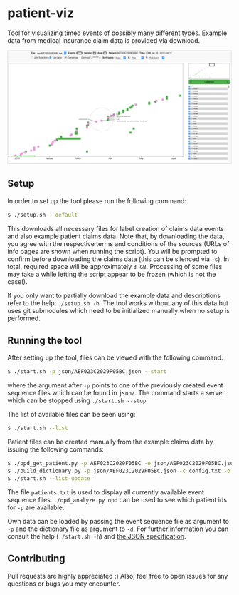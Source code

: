 # patient-viz

Tool for visualizing timed events of possibly many different types.
Example data from medical insurance claim data is provided via download.

![The tool in action!](overview.png)

## Setup

In order to set up the tool please run the following command:

```bash
$ ./setup.sh --default
```

This downloads all necessary files for label creation of claims data events
and also example patient claims data. Note that, by downloading the data,
you agree with the respective terms and conditions of the sources
(URLs of info pages are shown when running the script). You will
be prompted to confirm before downloading the claims data (this can be silenced
via `-s`). In total, required space will be approximately `3 GB`.
Processing of some files may take a while letting the script appear
to be frozen (which is not the case!).

If you only want to partially download the example data and descriptions
refer to the help: `./setup.sh -h`. The tool works without any of this data
but uses git submodules which need to be initialized manually
when no setup is performed.

## Running the tool

After setting up the tool, files can be viewed with the following command:

```bash
$ ./start.sh -p json/AEF023C2029F05BC.json --start
```

where the argument after `-p` points to one of the previously created
event sequence files which can be found in `json/`. The command starts
a server which can be stopped using `./start.sh --stop`.

The list of available files can be seen using:

```bash
$ ./start.sh --list
```

Patient files can be created manually from the example claims data by
issuing the following commands:

```bash
$ ./opd_get_patient.py -p AEF023C2029F05BC -o json/AEF023C2029F05BC.json -- opd
$ ./build_dictionary.py -p json/AEF023C2029F05BC.json -c config.txt -o json/dictionary.json
$ ./start.sh --list-update
```
The file `patients.txt` is used to display all currently available event sequence files.
`./opd_analyze.py opd` can be used to see which patient ids for `-p` are available.

Own data can be loaded by passing the event sequence file as argument to `-p`
and the dictionary file as argument to `-d`. For further information you
can consult the help (`./start.sh -h`) and [the JSON specification](spec.md).

## Contributing

Pull requests are highly appreciated :)
Also, feel free to open issues for any questions or bugs you may encounter.
